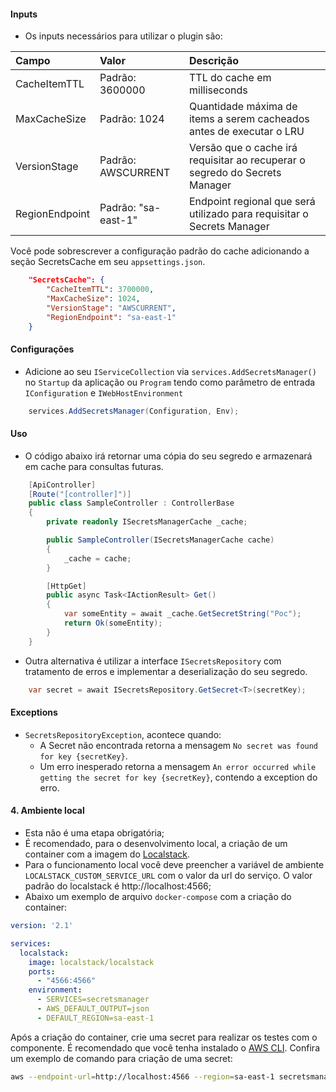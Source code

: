 #### **Inputs**
- Os inputs necessários para utilizar o plugin são:

| **Campo** | **Valor** | **Descrição** |
| :--- | :--- | :--- |
| CacheItemTTL | Padrão: 3600000 | TTL do cache em milliseconds | 
| MaxCacheSize | Padrão: 1024 | Quantidade máxima de items a serem cacheados antes de executar o LRU |
| VersionStage | Padrão: AWSCURRENT | Versão que o cache irá requisitar ao recuperar o segredo do Secrets Manager |
| RegionEndpoint | Padrão: "sa-east-1" | Endpoint regional que será utilizado para requisitar o Secrets Manager |

Você pode sobrescrever a configuração padrão do cache adicionando a seção SecretsCache em seu `appsettings.json`.

```json
    "SecretsCache": {
        "CacheItemTTL": 3700000,
        "MaxCacheSize": 1024,
        "VersionStage": "AWSCURRENT",
        "RegionEndpoint": "sa-east-1"
    }
```

#### **Configurações**
- Adicione ao seu `IServiceCollection` via `services.AddSecretsManager()` no `Startup` da aplicação ou `Program` tendo como parâmetro de entrada `IConfiguration` e `IWebHostEnvironment`

```csharp
    services.AddSecretsManager(Configuration, Env);
```
#### **Uso**

- O código abaixo irá retornar uma cópia do seu segredo e armazenará em cache para consultas futuras.

```csharp
    [ApiController]
    [Route("[controller]")]
    public class SampleController : ControllerBase
    {
        private readonly ISecretsManagerCache _cache;

        public SampleController(ISecretsManagerCache cache)
        {
            _cache = cache;
        }

        [HttpGet]
        public async Task<IActionResult> Get()
        {
            var someEntity = await _cache.GetSecretString("Poc");
            return Ok(someEntity);
        }
    }
```

- Outra alternativa é utilizar a interface `ISecretsRepository` com tratamento de erros e implementar a deserialização do seu segredo.

```csharp
    var secret = await ISecretsRepository.GetSecret<T>(secretKey);
```
#### **Exceptions**
- `SecretsRepositoryException`, acontece quando:
    - A Secret não encontrada retorna a mensagem `No secret was found for key {secretKey}`.
    - Um erro inesperado retorna a mensagem `An error occurred while getting the secret for key {secretKey}`, contendo a exception do erro.

#### 4. Ambiente local

* Esta não é uma etapa obrigatória;  
* É recomendado, para o desenvolvimento local, a criação de um container com a imagem do [Localstack](https://github.com/localstack/localstack). 
* Para o funcionamento local você deve preencher a variável de ambiente `LOCALSTACK_CUSTOM_SERVICE_URL` com o valor da url do serviço. O valor padrão do localstack é http://localhost:4566;  
* Abaixo um exemplo de arquivo `docker-compose` com a criação do container: 

```yaml
version: '2.1'

services:
  localstack:
    image: localstack/localstack
    ports:
      - "4566:4566"
    environment:
      - SERVICES=secretsmanager
      - AWS_DEFAULT_OUTPUT=json
      - DEFAULT_REGION=sa-east-1
```

Após a criação do container, crie uma secret para realizar os testes com o componente. É recomendado que você tenha instalado o [AWS CLI](https://aws.amazon.com/pt/cli/). Confira um exemplo de comando para criação de uma secret:  

```bash
aws --endpoint-url=http://localhost:4566 --region=sa-east-1 secretsmanager create-secret --name [NOME DA SUA SECRET] --description [DESCRIÇÃO DA SUA SECRET] --secret-string [VALOR DA SUA SECRET] 
```
